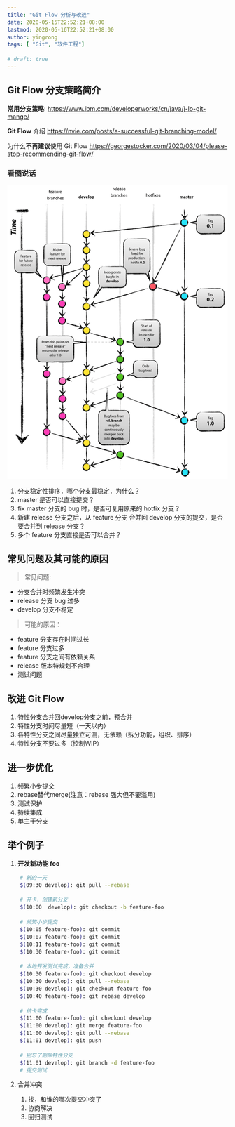 ```yaml
---
title: "Git Flow 分析与改进"
date: 2020-05-15T22:52:21+08:00
lastmod: 2020-05-16T22:52:21+08:00 
author: yingrong
tags: [ "Git", "软件工程"]

# draft: true
---
```

## Git Flow 分支策略简介
**常用分支策略**: https://www.ibm.com/developerworks/cn/java/j-lo-git-mange/

**Git Flow** 介绍 https://nvie.com/posts/a-successful-git-branching-model/

为什么**不再建议**使用 Git Flow https://georgestocker.com/2020/03/04/please-stop-recommending-git-flow/

### 看图说话

![gitflow graph](img/git-flow.png)

1. 分支稳定性排序，哪个分支最稳定，为什么？
2. master 是否可以直接提交？
3. fix master 分支的 bug 时，是否可复用原来的 hotfix 分支？
4. 新建 release 分支之后，从 feature 分支 合并回 develop 分支的提交，是否要合并到 release 分支？
5. 多个 feature 分支直接是否可以合并？

## 常见问题及其可能的原因

> 常见问题:
* 分支合并时频繁发生冲突
* release 分支 bug 过多
* develop 分支不稳定

> 可能的原因：
* feature 分支存在时间过长
* feature 分支过多
* feature 分支之间有依赖关系
* release 版本特规划不合理
* 测试问题

## 改进 Git Flow

1. 特性分支合并回develop分支之前，预合并
2. 特性分支时间尽量短（一天以内）
3. 各特性分支之间尽量独立可测，无依赖（拆分功能，组织、排序）
4. 特性分支不要过多（控制WIP）

## 进一步优化

1. 频繁小步提交
2. rebase替代merge(注意：rebase 强大但不要滥用)
3. 测试保护
4. 持续集成
5. 单主干分支

## 举个例子

1. **开发新功能 foo**

```bash
    # 新的一天                                                            
    $(09:30 develop): git pull --rebase

    # 开卡，创建新分支
    $(10:00  develop): git checkout -b feature-foo

    # 频繁小步提交
    $(10:05 feature-foo): git commit
    $(10:07 feature-foo): git commit
    $(10:11 feature-foo): git commit
    $(10:30 feature-foo): git commit

    # 本地开发测试完成，准备合并
    $(10:30 feature-foo): git checkout develop
    $(10:30 develop): git pull --rebase
    $(10:30 develop): git checkout feature-foo
    $(10:40 feature-foo): git rebase develop
    
    # 结卡完成
    $(11:00 feature-foo): git checkout develop
    $(11:00 develop): git merge feature-foo
    $(11:00 develop): git pull --rebase
    $(11:01 develop): git push
    
    # 别忘了删除特性分支
    $(11:01 develop): git branch -d feature-foo
    # 提交测试
```

2. 合并冲突

   1. 找，和谁的哪次提交冲突了
   2. 协商解决
   3. 回归测试


